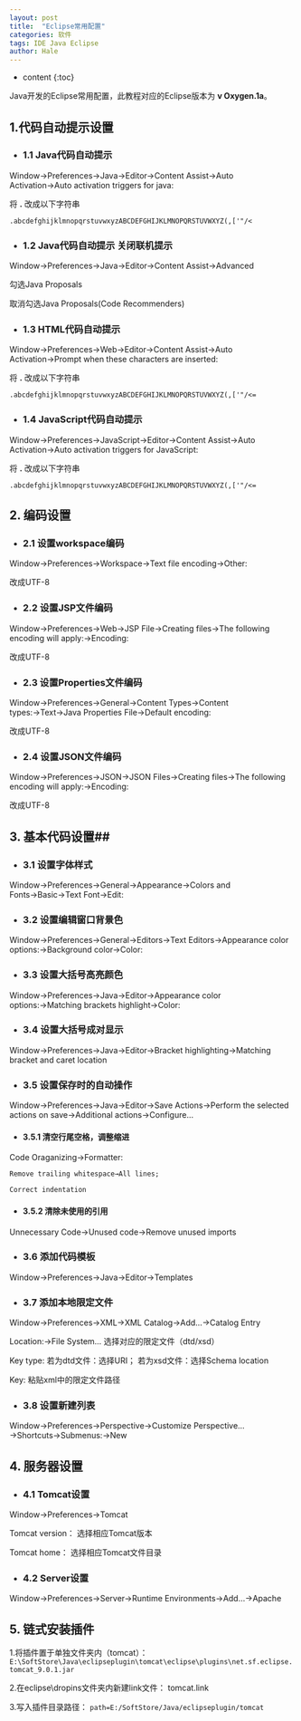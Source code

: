 ```yaml
---
layout: post
title:  "Eclipse常用配置"
categories: 软件
tags: IDE Java Eclipse
author: Hale
---
```


* content
{:toc}


Java开发的Eclipse常用配置，此教程对应的Eclipse版本为 **v Oxygen.1a**。

## 1.代码自动提示设置 ##

 + ### 1.1 Java代码自动提示 ###

 Window→Preferences→Java→Editor→Content Assist→Auto Activation→Auto activation triggers for java:

 将 **.** 改成以下字符串

 `.abcdefghijklmnopqrstuvwxyzABCDEFGHIJKLMNOPQRSTUVWXYZ(,['"/<`

 + ### 1.2 Java代码自动提示 关闭联机提示 ###
 Window→Preferences→Java→Editor→Content Assist→Advanced

 勾选Java Proposals

 取消勾选Java Proposals(Code Recommenders)

 + ### 1.3 HTML代码自动提示 ###

 Window→Preferences→Web→Editor→Content Assist→Auto Activation→Prompt when these characters are inserted:

 将 **.** 改成以下字符串

 `.abcdefghijklmnopqrstuvwxyzABCDEFGHIJKLMNOPQRSTUVWXYZ(,['"/<=`

 + ### 1.4 JavaScript代码自动提示 ###

 Window→Preferences→JavaScript→Editor→Content Assist→Auto Activation→Auto activation triggers for JavaScript:

 将 **.** 改成以下字符串

 `.abcdefghijklmnopqrstuvwxyzABCDEFGHIJKLMNOPQRSTUVWXYZ(,['"/<=`

## 2. 编码设置 ##

 + ### 2.1 设置workspace编码 ###

 Window→Preferences→Workspace→Text file encoding→Other:

 改成UTF-8

 + ### 2.2 设置JSP文件编码 ###

 Window→Preferences→Web→JSP File→Creating files→The following encoding will apply:→Encoding:

 改成UTF-8

 + ### 2.3 设置Properties文件编码 ###

 Window→Preferences→General→Content Types→Content types:→Text→Java Properties File→Default encoding:

 改成UTF-8

 + ### 2.4 设置JSON文件编码 ###

 Window→Preferences→JSON→JSON Files→Creating files→The following encoding will apply:→Encoding:

 改成UTF-8

## 3. 基本代码设置##

 + ### 3.1 设置字体样式 ###

 Window→Preferences→General→Appearance→Colors and Fonts→Basic→Text Font→Edit:

 + ### 3.2 设置编辑窗口背景色 ###

 Window→Preferences→General→Editors→Text Editors→Appearance color options:→Background color→Color:

 + ### 3.3 设置大括号高亮颜色 ###

 Window→Preferences→Java→Editor→Appearance color options:→Matching brackets highlight→Color:

 + ### 3.4 设置大括号成对显示 ###

 Window→Preferences→Java→Editor→Bracket highlighting→Matching bracket and caret location

 + ### 3.5 设置保存时的自动操作 ###

 Window→Preferences→Java→Editor→Save Actions→Perform the selected actions on save→Additional actions→Configure…
  + #### 3.5.1 清空行尾空格，调整缩进 ####
  Code Oraganizing→Formatter:

    Remove trailing whitespace→All lines;

    Correct indentation
  + #### 3.5.2 清除未使用的引用 ####
  Unnecessary Code→Unused code→Remove unused imports

+ ### 3.6 添加代码模板 ###
Window→Preferences→Java→Editor→Templates

+ ### 3.7 添加本地限定文件 ###
Window→Preferences→XML→XML Catalog→Add…→Catalog Entry

  Location:→File System…
  选择对应的限定文件（dtd/xsd）

  Key type:
  若为dtd文件：选择URI；
  若为xsd文件：选择Schema location

  Key:
  粘贴xml中的限定文件路径

+ ### 3.8 设置新建列表 ###
Window→Preferences→Perspective→Customize Perspective…→Shortcuts→Submenus:→New

## 4. 服务器设置 ##
  + ### 4.1 Tomcat设置 ###
  Window→Preferences→Tomcat

  Tomcat version：
  选择相应Tomcat版本

  Tomcat home：
  选择相应Tomcat文件目录
  + ### 4.2 Server设置 ###
  Window→Preferences→Server→Runtime Environments→Add…→Apache

## 5. 链式安装插件 ##

1.将插件置于单独文件夹内（tomcat）：
`E:\SoftStore\Java\eclipseplugin\tomcat\eclipse\plugins\net.sf.eclipse.tomcat_9.0.1.jar`

2.在eclipse\dropins文件夹内新建link文件：
tomcat.link

3.写入插件目录路径：
`path=E:/SoftStore/Java/eclipseplugin/tomcat`
